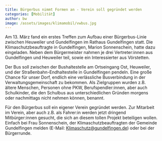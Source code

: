 ```yaml
---
title: Bürgerbus nimmt Formen an - Verein soll gegründet werden
categories: [Mobilität]
author: bw
image: /assets/images/klimamobil/vwbus.jpg
---
```


Am 13. März fand ein erstes Treffen zum Aufbau einer Bürgerbus-Linie zwischen Heuweiler und Gundelfingen im Rathaus Gundelfingen statt. Die Klimaschutzbeauftragte in Gundelfingen, Marion Sonnenschein, hatte dazu eingeladen. Neben dem Bürgermeister nahmen je drei Vertreter:innen aus Gundelfingen und Heuweiler teil, sowie ein Interessierter aus Vörstetten.

Der Bus soll zwischen der Bushaltestelle am Ortseingang Ost, Heuweiler, und der Straßenbahn-Endhaltestelle in Gundelfingen pendeln. Eine große Chance für unser Dorf, endlich eine verlässliche Busverbindung in der Verwaltungsgemeinschaft zu bekommen. Als Zielgruppen wurden z.B. ältere Menschen, Personen ohne PKW, Berufspendler:innen, aber auch Schulkinder, die den Schulbus aus unterschiedlichen Gründen morgens oder nachmittags nicht nehmen können, benannt.

Für den Bürgerbus soll ein eigener Verein gegründet werden. Zur Mitarbeit im Verein, aber auch z.B. als Fahrer:in werden jetzt dringend Mitbürger:innen gesucht, die sich an diesem tollen Projekt beteiligen wollen. Einfach bei Frau Sonnenschein, der Klimaschutzbeauftragten der Gemeinde Gundelfingen melden (E-Mail: Klimaschutz@gundelfingen.de) oder bei der Bürgerrunde.
